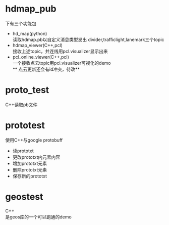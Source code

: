 # hdmap_pub
下有三个功能包
* hd_map(python)  
	读取hdmap.pb以自定义消息类型发出   	divider,trafficlight,lanemark三个topic  
* hdmap_viewer(C++,pcl)  
接收上述topic，并连线用pcl.visualizer显示出来  
* pcl_online_viewer(C++,pcl)  
一个接收点云topic用pcl.visualizer可视化的demo  
** 点云更新还会有id冲突，待改**  
# proto_test
C++读取pb文件
# prototest
使用C++与google protobuff
* 读prototxt
* 更改prototxt内元素内容
* 增加prototxt元素
* 删除prototxt元素
* 保存新的prototxt
# geostest
C++   
是geos库的一个可以跑通的demo

